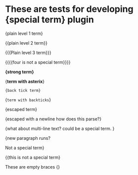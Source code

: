 # These are tests for developing {special term} plugin

{plain level 1 term}

{{plain level 2 term}}

{{{Plain level 3 term}}}

{{{{four is not a special term}}}}

**{strong term}**

{**term with asterix**}

`{back tick term}`

{`term with backticks`}

\{escaped term\}

\{escaped with a newline
how does this parse?\}

{what about multi-line text?
could be a special term. }

{new paragraph runs?

Not a special term}

{{this is not a special term}

These are empty braces {}